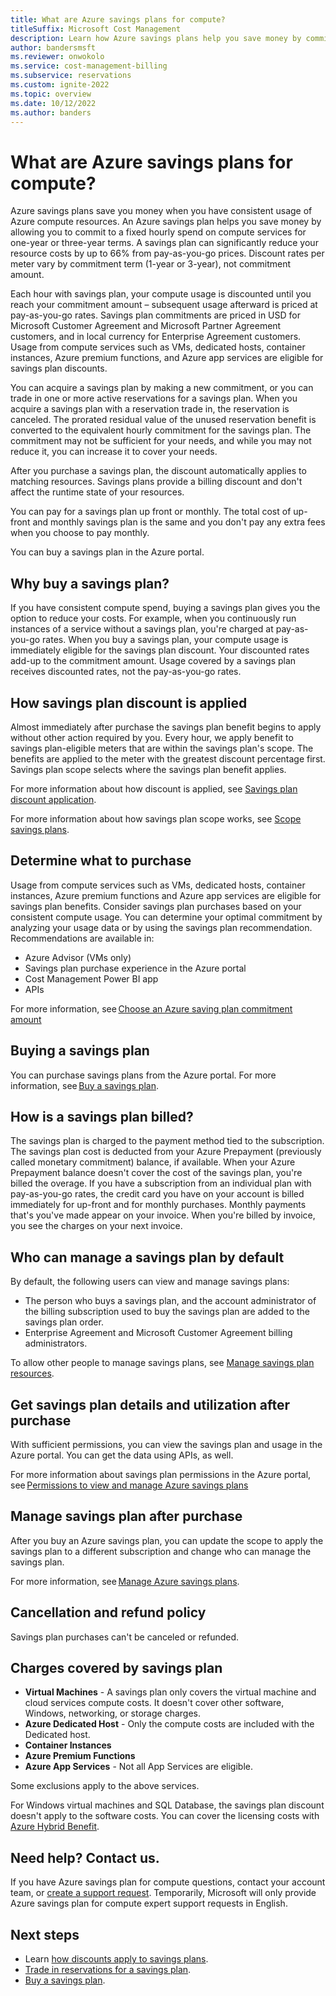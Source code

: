 ```yaml
---
title: What are Azure savings plans for compute?
titleSuffix: Microsoft Cost Management
description: Learn how Azure savings plans help you save money by committing an hourly spend for one-year or three-year plan for Azure compute resources.
author: bandersmsft
ms.reviewer: onwokolo
ms.service: cost-management-billing
ms.subservice: reservations
ms.custom: ignite-2022
ms.topic: overview
ms.date: 10/12/2022
ms.author: banders
---
```


# What are Azure savings plans for compute?

Azure savings plans save you money when you have consistent usage of Azure compute resources. An Azure savings plan helps you save money by allowing you to commit to a fixed hourly spend on compute services for one-year or three-year terms. A savings plan can significantly reduce your resource costs by up to 66% from pay-as-you-go prices. Discount rates per meter vary by commitment term (1-year or 3-year), not commitment amount.

Each hour with savings plan, your compute usage is discounted until you reach your commitment amount – subsequent usage afterward is priced at pay-as-you-go rates. Savings plan commitments are priced in USD for Microsoft Customer Agreement and Microsoft Partner Agreement customers, and in local currency for Enterprise Agreement customers. Usage from compute services such as VMs, dedicated hosts, container instances, Azure premium functions, and Azure app services are eligible for savings plan discounts.

You can acquire a savings plan by making a new commitment, or you can trade in one or more active reservations for a savings plan. When you acquire a savings plan with a reservation trade in, the reservation is canceled. The prorated residual value of the unused reservation benefit is converted to the equivalent hourly commitment for the savings plan. The commitment may not be sufficient for your needs, and while you may not reduce it, you can increase it to cover your needs.

After you purchase a savings plan, the discount automatically applies to matching resources. Savings plans provide a billing discount and don't affect the runtime state of your resources.

You can pay for a savings plan up front or monthly. The total cost of up-front and monthly savings plan is the same and you don't pay any extra fees when you choose to pay monthly.

You can buy a savings plan in the Azure portal.

## Why buy a savings plan?

If you have consistent compute spend, buying a savings plan gives you the option to reduce your costs. For example, when you continuously run instances of a service without a savings plan, you're charged at pay-as-you-go rates. When you buy a savings plan, your compute usage is immediately eligible for the savings plan discount. Your discounted rates add-up to the commitment amount. Usage covered by a savings plan receives discounted rates, not the pay-as-you-go rates.

## How savings plan discount is applied

Almost immediately after purchase the savings plan benefit begins to apply without other action required by you. Every hour, we apply benefit to savings plan-eligible meters that are within the savings plan's scope. The benefits are applied to the meter with the greatest discount percentage first. Savings plan scope selects where the savings plan benefit applies.

For more information about how discount is applied, see [Savings plan discount application](discount-application.md).

For more information about how savings plan scope works, see [Scope savings plans](buy-savings-plan.md#scope-savings-plans).

## Determine what to purchase

Usage from compute services such as VMs, dedicated hosts, container instances, Azure premium functions and Azure app services are eligible for savings plan benefits. Consider savings plan purchases based on your consistent compute usage. You can determine your optimal commitment by analyzing your usage data or by using the savings plan recommendation. Recommendations are available in:

- Azure Advisor (VMs only)
- Savings plan purchase experience in the Azure portal
- Cost Management Power BI app
- APIs

For more information, see [Choose an Azure saving plan commitment amount](choose-commitment-amount.md)

## Buying a savings plan

You can purchase savings plans from the Azure portal. For more information, see [Buy a savings plan](buy-savings-plan.md).

## How is a savings plan billed?

The savings plan is charged to the payment method tied to the subscription. The savings plan cost is deducted from your Azure Prepayment (previously called monetary commitment) balance, if available. When your Azure Prepayment balance doesn't cover the cost of the savings plan, you're billed the overage. If you have a subscription from an individual plan with pay-as-you-go rates, the credit card you have on your account is billed immediately for up-front and for monthly purchases. Monthly payments that's you've made appear on your invoice. When you're billed by invoice, you see the charges on your next invoice.

## Who can manage a savings plan by default

By default, the following users can view and manage savings plans:

- The person who buys a savings plan, and the account administrator of the billing subscription used to buy the savings plan are added to the savings plan order.
- Enterprise Agreement and Microsoft Customer Agreement billing administrators.

To allow other people to manage savings plans, see [Manage savings plan resources](manage-savings-plan.md).

## Get savings plan details and utilization after purchase

With sufficient permissions, you can view the savings plan and usage in the Azure portal. You can get the data using APIs, as well.

For more information about savings plan permissions in the Azure portal, see [Permissions to view and manage Azure savings plans](permission-view-manage.md)

## Manage savings plan after purchase

After you buy an Azure savings plan, you can update the scope to apply the savings plan to a different subscription and change who can manage the savings plan.

For more information, see [Manage Azure savings plans](manage-savings-plan.md).

## Cancellation and refund policy

Savings plan purchases can't be canceled or refunded.

## Charges covered by savings plan

- **Virtual Machines** - A savings plan only covers the virtual machine and cloud services compute costs. It doesn't cover other software, Windows, networking, or storage charges.
- **Azure Dedicated Host** - Only the compute costs are included with the Dedicated host.
- **Container Instances** 
- **Azure Premium Functions**
- **Azure App Services** - Not all App Services are eligible.

Some exclusions apply to the above services.

For Windows virtual machines and SQL Database, the savings plan discount doesn't apply to the software costs. You can cover the licensing costs with [Azure Hybrid Benefit](https://azure.microsoft.com/pricing/hybrid-benefit/).

## Need help? Contact us.

If you have Azure savings plan for compute questions, contact your  account team, or [create a support request](https://portal.azure.com/#blade/Microsoft_Azure_Support/HelpAndSupportBlade/newsupportrequest). Temporarily, Microsoft will only provide Azure savings plan for compute expert support requests in English.

## Next steps

- Learn [how discounts apply to savings plans](discount-application.md).
- [Trade in reservations for a savings plan](reservation-trade-in.md).
- [Buy a savings plan](buy-savings-plan.md).
